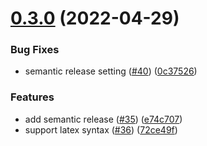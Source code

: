 # [0.3.0](https://github.com/akccakcctw/clean/compare/v0.2.2...v0.3.0) (2022-04-29)


### Bug Fixes

* semantic release setting ([#40](https://github.com/akccakcctw/clean/issues/40)) ([0c37526](https://github.com/akccakcctw/clean/commit/0c37526422764bfa72ee4243e8cab89646f79fa4))


### Features

* add semantic release ([#35](https://github.com/akccakcctw/clean/issues/35)) ([e74c707](https://github.com/akccakcctw/clean/commit/e74c7077750f1c080ca0dbb39e77812908de9c9f))
* support latex syntax ([#36](https://github.com/akccakcctw/clean/issues/36)) ([72ce49f](https://github.com/akccakcctw/clean/commit/72ce49ff37fd49c3c9c63767ba17bd0261ad48aa))
